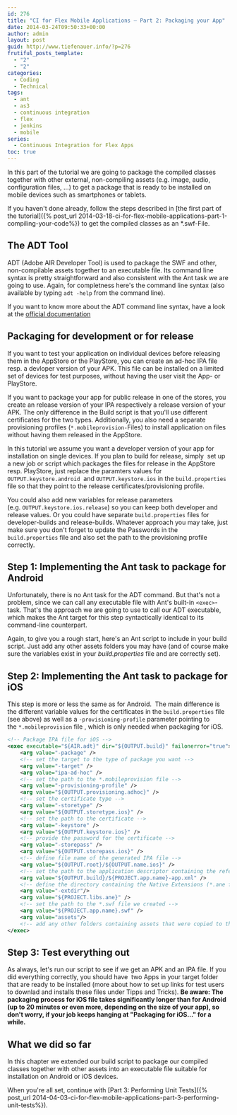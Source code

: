 ```yaml
---
id: 276
title: "CI for Flex Mobile Applications – Part 2: Packaging your App"
date: 2014-03-24T09:50:33+00:00
author: admin
layout: post
guid: http://www.tiefenauer.info/?p=276
frutiful_posts_template:
  - "2"
  - "2"
categories:
  - Coding
  - Technical
tags:
  - ant
  - as3
  - continuous integration
  - flex
  - jenkins
  - mobile
series:
  - Continuous Integration for Flex Apps
toc: true
---
```

In this part of the tutorial we are going to package the compiled classes together with other external, non-compiling assets (e.g. image, audio, configuration files, ...) to get a package that is ready to be installed on mobile devices such as smartphones or tablets.

If you haven't done already, follow the steps described in [the first part of the tutorial]({% post_url 2014-03-18-ci-for-flex-mobile-applications-part-1-compiling-your-code%}) to get the compiled classes as an *.swf-File.

## The ADT Tool

ADT (Adobe AIR Developer Tool) is used to package the SWF and other, non-compilable assets together to an executable file. Its command line syntax is pretty straightforward and also consistent with the Ant task we are going to use. Again, for completness here's the command line syntax (also available by typing `adt -help` from the command line).

If you want to know more about the ADT command line syntax, have a look at the [official documentation](http://help.adobe.com/en_US/air/build/WS5b3ccc516d4fbf351e63e3d118666ade46-7fd9.html)
    
## Packaging for development or for release
If you want to test your application on individual devices before releasing them in the AppStore or the PlayStore, you can create an ad-hoc IPA file resp. a devloper version of your APK. This file can be installed on a limited set of devices for test purposes, without having the user visit the App- or PlayStore.

If you want to package your app for public release in one of the stores, you create an release version of your IPA respectively a release version of your APK. The only difference in the Build script is that you'll use different certificates for the two types. Additionally, you also need a separate provisioning profiles (<code>*.mobileprovision-</code>Files) to install application on files without having them released in the AppStore.

In this tutorial we assume you want a developer version of your app for installation on single devices. If you plan to build for release, simply  set up a new job or script which packages the files for release in the AppStore resp. PlayStore, just replace the paramters values for <code>OUTPUT.keystore.android</code>  and <code>OUTPUT.keystore.ios</code> in the <code>build.properties</code> file so that they point to the release certificates/provisioning profile.

You could also add new variables for release parameters (e.g. <code>OUTPUT.keystore.ios.release</code>) so you can keep both developer and release values. Or you could have separate <code>build.properties</code> files for developer-builds and release-builds. Whatever approach you may take, just make sure you don't forget to update the Passwords in the <code>build.properties</code> file and also set the path to the provisioning profile correctly.

## Step 1: Implementing the Ant task to package for Android
Unfortunately, there is no Ant task for the ADT command. But that's not a problem, since we can call any executable file with Ant's built-in <code>&lt;exec&gt;</code>-task. That's the approach we are going to use to call our ADT executable, which makes the Ant target for this step syntactically identical to its command-line counterpart.

Again, to give you a rough start, here's an Ant script to include in your build script. Just add any other assets folders you may have (and of course make sure the variables exist in your <em>build.properties</em> file and are correctly set).

## Step 2: Implementing the Ant task to package for iOS

This step is more or less the same as for Android.  The main difference is the different variable values for the certificates in the `build.properties` file (see above) as well as a <code>-provisioning-profile</code> parameter pointing to the <code>*.mobileprovision</code> file , which is only needed when packaging for iOS.

```xml
<!-- Package IPA file for iOS -->
<exec executable="${AIR.adt}" dir="${OUTPUT.build}" failonerror="true">
	<arg value="-package" />
	<!-- set the target to the type of package you want -->
	<arg value="-target" />
	<arg value="ipa-ad-hoc" />
	<!-- set the path to the *.mobileprovision file -->
	<arg value="-provisioning-profile" />
	<arg value="${OUTPUT.provisioning.adhoc}" />
	<!-- set the certificate type -->
	<arg value="-storetype" />
	<arg value="${OUTPUT.storetype.ios}" />
	<!-- set the path to the certificate -->
	<arg value="-keystore" />
	<arg value="${OUTPUT.keystore.ios}" />
	<!-- provide the password for the certificate -->
	<arg value="-storepass" />
	<arg value="${OUTPUT.storepass.ios}" />
	<!-- define file name of the generated IPA file -->
	<arg value="${OUTPUT.root}/${OUTPUT.name.ios}" />
	<!-- set the path to the application descriptor containing the reference to the *.swf file we created -->
	<arg value="${OUTPUT.build}/${PROJECT.app.name}-app.xml" />
	<!-- define the directory containing the Native Extensions (*.ane files) -->
	<arg value="-extdir"/>
	<arg value="${PROJECT.libs.ane}" />
	<!-- set the path to the *.swf file we created -->
	<arg value="${PROJECT.app.name}.swf" />
	<arg value="assets"/>
	<!-- add any other folders containing assets that were copied to the build directory during initialization -->
</exec>
```

## Step 3: Test everything out

As always, let's run our script to see if we get an APK and an IPA file. If you did everything correctly, you should have  two Apps in your target folder that are ready to be installed (more about how to set up links for test users to downlad and installs these files under Tipps and Tricks).
**Be aware: The packaging process for iOS file takes significantly longer than for Android (up to 20 minutes or even more, depending on the size of your app), so don't worry, if your job keeps hanging at "Packaging for iOS..." for a while.**

## What we did so far
In this chapter we extended our build script to package our compiled classes together with other assets into an executable file suitable for installation on Android or iOS devices.

When you're all set, continue with [Part 3: Performing Unit Tests]({% post_url 2014-04-03-ci-for-flex-mobile-applications-part-3-performing-unit-tests%}).